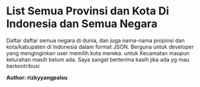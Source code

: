 <b>List Semua Provinsi dan Kota Di Indonesia dan Semua Negara</b>
==================

Daftar daftar semua negara di dunia, dan juga nama-nama propinsi dan kota/kabupaten di Indonesia dalam format JSON. Berguna untuk developer yang menginginkan user memilih kota mereka. untuk Kecamatan maupun kelurahan masih belum ada. Saya sangat berterima kasih jika ada yg mau berkontribusi

**Author: rizkyyangpalsu**